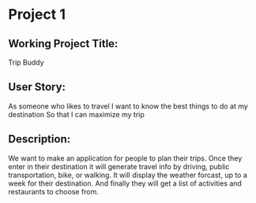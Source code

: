 # Project 1

## Working Project Title: 

Trip Buddy

## User Story:

As someone who likes to travel
I want to know the best things to do at my destination
So that I can maximize my trip

## Description:

We want to make an application for people to plan their trips. Once they enter in their destination it will generate travel info by driving, public transportation, bike, or walking. It will display the weather forcast, up to a week for their destination. And finally they will get a list of activities and restaurants to choose from. 